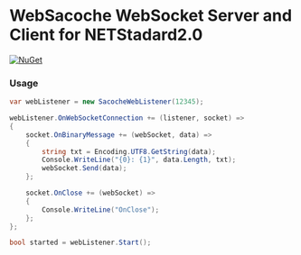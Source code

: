 # WebSacoche WebSocket Server and Client for NETStadard2.0

[![NuGet](https://img.shields.io/nuget/v/WebSacoche.svg)](https://www.nuget.org/packages/WebSacoche)

### Usage

```cs
var webListener = new SacocheWebListener(12345);

webListener.OnWebSocketConnection += (listener, socket) =>
{
    socket.OnBinaryMessage += (webSocket, data) =>
    {
        string txt = Encoding.UTF8.GetString(data);
        Console.WriteLine("{0}: {1}", data.Length, txt);
        webSocket.Send(data);
    };

    socket.OnClose += (webSocket) =>
    {
        Console.WriteLine("OnClose");
    };
};

bool started = webListener.Start();
```
